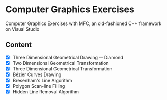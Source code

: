 # Computer Graphics Exercises

Computer Graphics Exercises with MFC, an old-fashioned C++ framework on Visual Studio

## Content

- [x] Three Dimensional Geometrical Drawing -- Diamond
- [x] Two Dimensional Geometrical Transformation
- [x] Three Dimensional Geometrical Transformation
- [x] Bézier Curves Drawing
- [x] Bresenham's Line Algorithm
- [x] Polygon Scan-line Filling
- [x] Hidden Line Removal Algorithm
